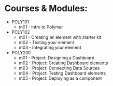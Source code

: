 # Courses & Modules:
- POLY101
	- m01 - Intro to Polymer
- POLY102
	- m01 - Creating an element with starter kit
	- m02 - Testing your element
	- m03 - Integrating your element
- POLY200
	- m01 - Project: Designing a Dashboard
	- m02 - Project: Creating Dashboard elements
	- m03 - Project: Connecting Data Sources
	- m04 - Project: Testing Dashboard elements
	- m05 - Project: Deploying as a component
